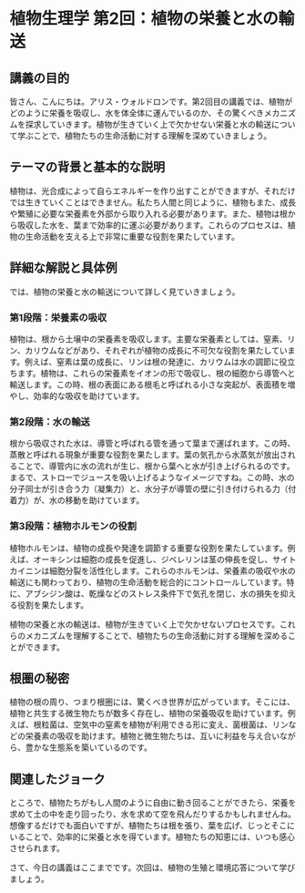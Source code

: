 # 植物生理学 第2回：植物の栄養と水の輸送

## 講義の目的

皆さん、こんにちは。アリス・ウォルドロンです。第2回目の講義では、植物がどのように栄養を吸収し、水を体全体に運んでいるのか、その驚くべきメカニズムを探求していきます。植物が生きていく上で欠かせない栄養と水の輸送について学ぶことで、植物たちの生命活動に対する理解を深めていきましょう。

## テーマの背景と基本的な説明

植物は、光合成によって自らエネルギーを作り出すことができますが、それだけでは生きていくことはできません。私たち人間と同じように、植物もまた、成長や繁殖に必要な栄養素を外部から取り入れる必要があります。また、植物は根から吸収した水を、葉まで効率的に運ぶ必要があります。これらのプロセスは、植物の生命活動を支える上で非常に重要な役割を果たしています。

## 詳細な解説と具体例

では、植物の栄養と水の輸送について詳しく見ていきましょう。

### 第1段階：栄養素の吸収

植物は、根から土壌中の栄養素を吸収します。主要な栄養素としては、窒素、リン、カリウムなどがあり、それぞれが植物の成長に不可欠な役割を果たしています。例えば、窒素は葉の成長に、リンは根の発達に、カリウムは水の調節に役立ちます。植物は、これらの栄養素をイオンの形で吸収し、根の細胞から導管へと輸送します。この時、根の表面にある根毛と呼ばれる小さな突起が、表面積を増やし、効率的な吸収を助けています。

### 第2段階：水の輸送

根から吸収された水は、導管と呼ばれる管を通って葉まで運ばれます。この時、蒸散と呼ばれる現象が重要な役割を果たします。葉の気孔から水蒸気が放出されることで、導管内に水の流れが生じ、根から葉へと水が引き上げられるのです。まるで、ストローでジュースを吸い上げるようなイメージですね。この時、水の分子同士が引き合う力（凝集力）と、水分子が導管の壁に引き付けられる力（付着力）が、水の移動を助けています。

### 第3段階：植物ホルモンの役割

植物ホルモンは、植物の成長や発達を調節する重要な役割を果たしています。例えば、オーキシンは細胞の成長を促進し、ジベレリンは茎の伸長を促し、サイトカイニンは細胞分裂を活性化します。これらのホルモンは、栄養素の吸収や水の輸送にも関わっており、植物の生命活動を総合的にコントロールしています。特に、アブシジン酸は、乾燥などのストレス条件下で気孔を閉じ、水の損失を抑える役割を果たします。

植物の栄養と水の輸送は、植物が生きていく上で欠かせないプロセスです。これらのメカニズムを理解することで、植物たちの生命活動に対する理解を深めることができます。

## 根圏の秘密

植物の根の周り、つまり根圏には、驚くべき世界が広がっています。そこには、植物と共生する微生物たちが数多く存在し、植物の栄養吸収を助けています。例えば、根粒菌は、空気中の窒素を植物が利用できる形に変え、菌根菌は、リンなどの栄養素の吸収を助けます。植物と微生物たちは、互いに利益を与え合いながら、豊かな生態系を築いているのです。

## 関連したジョーク

ところで、植物たちがもし人間のように自由に動き回ることができたら、栄養を求めて土の中を走り回ったり、水を求めて空を飛んだりするかもしれませんね。想像するだけでも面白いですが、植物たちは根を張り、葉を広げ、じっとそこにいることで、効率的に栄養と水を得ています。植物たちの知恵には、いつも感心させられます。

さて、今日の講義はここまでです。次回は、植物の生殖と環境応答について学びましょう。
